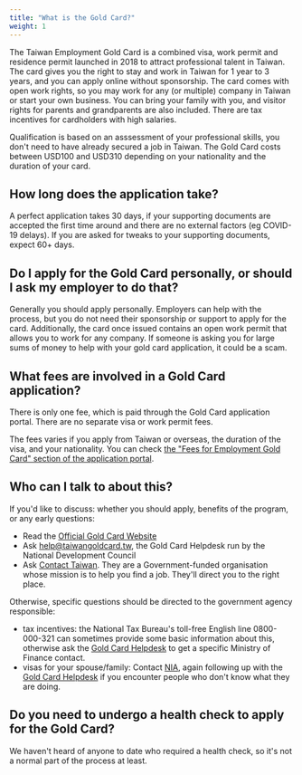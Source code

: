```yaml
---
title: "What is the Gold Card?"
weight: 1
---
```


The Taiwan Employment Gold Card is a combined visa, work permit and residence permit launched in 2018
 to attract professional talent in Taiwan. The card gives you the right to stay and work in Taiwan for
 1 year to 3 years, and you can apply online without sponsorship. The card comes with open
 work rights, so you may work for any (or multiple) company in Taiwan or start your own business.
 You can bring your family with you, and visitor rights for parents and grandparents are also included.
 There are tax incentives for cardholders with high salaries.

Qualification is based on an asssessment of your professional skills, you don't need to have already
 secured a job in Taiwan. The Gold Card costs between USD100 and USD310 depending on your nationality and
 the duration of your card.

## How long does the application take?
A perfect application takes 30 days, if your supporting documents are accepted the first time
 around and there are no external factors (eg COVID-19 delays).
 If you are asked for tweaks to your supporting documents, expect 60+ days.

## Do I apply for the Gold Card personally, or should I ask my employer to do that?
Generally you should apply personally. Employers can help with the process, but you do not need
 their sponsorship or support to apply for the card. Additionally, the card once issued contains
 an open work permit that allows you to work for any company. If someone is asking you for large sums
of money to help with your gold card application, it could be a scam.

## What fees are involved in a Gold Card application?
There is only one fee, which is paid through the Gold Card application portal. There are no separate visa or work permit fees.

The fees varies if you apply from Taiwan or overseas, the duration of the visa, and your nationality.
You can check [the "Fees for Employment Gold Card" section of the application portal](https://coa.immigration.gov.tw/coa-frontend/four-in-one/entry/golden-card).
<!---TODO add fee reference.-->

## Who can I talk to about this?
If you'd like to discuss: whether you should apply, benefits of the program, or any early questions:
- Read the [Official Gold Card Website](https://goldcard.nat.gov.tw)
- Ask [help@taiwangoldcard.tw](mailto:help@taiwangoldcard.tw), the Gold Card Helpdesk run by the National Development Council
- Ask [Contact Taiwan](https://www.contacttaiwan.tw/main/index.aspx?lang=2#). They are a Government-funded organisation whose mission is to help you find a job. They'll direct you to the right place.

Otherwise, specific questions should be directed to the government agency responsible:
- tax incentives: the National Tax Bureau's toll-free English line 0800-000-321 can sometimes provide some basic information about this, otherwise ask the [Gold Card Helpdesk](https://goldcard.nat.gov.tw/en/help-desk/) to get a specific Ministry of Finance contact.
- visas for your spouse/family: Contact [NIA](https://www.immigration.gov.tw/5475/5478/141386/127061/127076/), again following up with the [Gold Card Helpdesk](https://goldcard.nat.gov.tw/en/help-desk/) if you encounter people who don't know what they are doing.


## Do you need to undergo a health check to apply for the Gold Card?
We haven't heard of anyone to date who required a health check, so it's not a normal part of the
 process at least.

